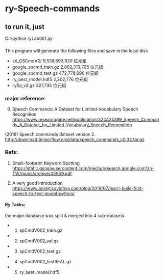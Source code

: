 # ry-Speech-commands
## to run it, just 
C:>python ryLab001.py

### 
This program will generate the following files and save in the local disk

- sd_GSCmdV2/            9,538,693,920 位元組
- google_spcmd_train.gz  2,802,310,705 位元組
- google_spcmd_test.gz     472,778,690 位元組
- ry_best_model.hdf5         2,302,776 位元組
- rySp_v2.gz                   327,735 位元組

### major reference:

0. Speech Commands: A Dataset for Limited-Vocabulary Speech Recognition
https://www.researchgate.net/publication/324435399_Speech_Commands_A_Dataset_for_Limited-Vocabulary_Speech_Recognition


(2018) Speech commands dataset version 2. 
http://download.tensorflow.org/data/speech_commands_v0.02.tar.gz


### Refs:
1. Small-footprint Keyword Spotting 
https://static.googleusercontent.com/media/research.google.com/zh-TW//pubs/archive/43969.pdf

2. A very good introduction
https://www.analyticsvidhya.com/blog/2019/07/learn-build-first-speech-to-text-model-python/


#### Ry Tasks:

the major database was split & merged into 4 sub-datasets

- 1. spCmdV002_train.gz
- 2. spCmdV002_val.gz
- 3. spCmdV002_test.gz
- 4. spCmdV002_testREAL.gz
- 5. ry_best_model.hdf5


